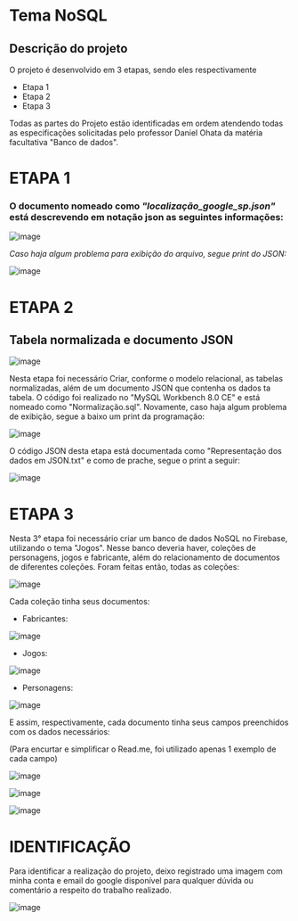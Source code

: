 # Tema NoSQL

## Descrição do projeto

O projeto é desenvolvido em 3 etapas, sendo eles respectivamente
- Etapa 1
- Etapa 2
- Etapa 3

Todas as partes do Projeto estão identificadas em ordem atendendo todas as especificações solicitadas pelo professor Daniel Ohata da matéria facultativa "Banco de dados".

# ETAPA 1

### O documento nomeado como *"localização_google_sp.json"* está descrevendo em notação json as seguintes informações:

![image](https://github.com/WesleyAndrade0/NoSQL/assets/167809767/0fdef2fe-0b05-4846-8f08-ef756d6bc6a0)


*Caso haja algum problema para exibição do arquivo, segue print do JSON:*

![image](https://github.com/WesleyAndrade0/NoSQL/assets/167809767/c671d11f-c44b-4dc3-88a4-6de3959ca7f7)


# ETAPA 2

## Tabela normalizada e documento JSON

![image](https://github.com/WesleyAndrade0/NoSQL/assets/167809767/29dbeb37-8d1b-4fb0-8c60-93e973ff962d)


Nesta etapa foi necessário Criar, conforme o modelo relacional, as tabelas normalizadas, além de um documento JSON que contenha os dados ta tabela.
O código foi realizado no "MySQL Workbench 8.0 CE" e está nomeado como "Normalização.sql".
Novamente, caso haja algum problema de exibição, segue a baixo um print da programação:

![image](https://github.com/WesleyAndrade0/NoSQL/assets/167809767/fce73159-e9d5-4ffe-a7bb-c9f8c16bbf6e)


O código JSON desta etapa está documentada como "Representação dos dados em JSON.txt" e como de prache, segue o print a seguir:

![image](https://github.com/WesleyAndrade0/NoSQL/assets/167809767/d6c3620f-0ee9-4f3f-8699-c2c88a36df9b)


# ETAPA 3

Nesta 3° etapa foi necessário criar um banco de dados NoSQL no Firebase, utilizando o tema "Jogos". Nesse banco deveria haver, coleções de personagens, jogos e fabricante, além do relacionamento de documentos de diferentes coleções.
Foram feitas então, todas as coleções:

![image](https://github.com/WesleyAndrade0/NoSQL/assets/167809767/4fbd6c3c-7ce3-469d-b89c-2c0f32297c49)

Cada coleção tinha seus documentos:

- Fabricantes:
  
![image](https://github.com/WesleyAndrade0/NoSQL/assets/167809767/d58b1716-fd33-4d42-af48-909c985828c1)
  

- Jogos:
  
![image](https://github.com/WesleyAndrade0/NoSQL/assets/167809767/2fd65f73-46a5-4915-aba6-8a843e146d2b)

- Personagens:
  
![image](https://github.com/WesleyAndrade0/NoSQL/assets/167809767/fde89978-32e0-4bfa-8a73-575701893b7f)

E assim, respectivamente, cada documento tinha seus campos preenchidos com os dados necessários:

(Para encurtar e simplificar o Read.me, foi utilizado apenas 1 exemplo de cada campo)

![image](https://github.com/WesleyAndrade0/NoSQL/assets/167809767/ca719d08-369a-4369-a3de-9e0281863309)

![image](https://github.com/WesleyAndrade0/NoSQL/assets/167809767/9ff8ac79-32df-4bfc-a1f9-f19eef2d2c9d)

![image](https://github.com/WesleyAndrade0/NoSQL/assets/167809767/200a99c5-c819-4cec-a855-2099779d9ab8)


# IDENTIFICAÇÃO

Para identificar a realização do projeto, deixo registrado uma imagem com minha conta e email do google disponível para qualquer dúvida ou comentário a respeito do trabalho realizado.

![image](https://github.com/WesleyAndrade0/NoSQL/assets/167809767/e237915a-ff71-4ee2-94b2-32d5ba963caa)
